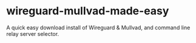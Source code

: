 # wireguard-mullvad-made-easy
A quick easy download install of Wireguard & Mullvad, 
and command line relay server selector.


